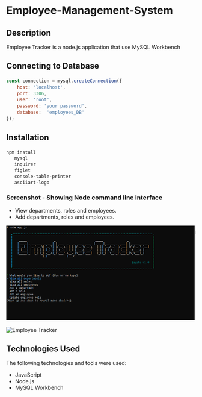 # Employee-Management-System

## Description
Employee Tracker is a node.js application that use MySQL Workbench

## Connecting to Database 

```javascript
const connection = mysql.createConnection({
	host: 'localhost',
	port: 3306,
	user: 'root',
	password: 'your password',
	database:  'employees_DB'
});

```

## Installation
```
npm install
   mysql
   inquirer
   figlet
   console-table-printer
   asciiart-logo

```

### Screenshot - Showing Node command line interface
- View departments, roles and employees.
- Add departments, roles and employees.

![Employee Tracker](images/employeetracker1.png )

![Employee Tracker](images/employeetracker.gif )

## Technologies Used
The following technologies and tools were used:
- JavaScript
- Node.js
- MySQL Workbench
